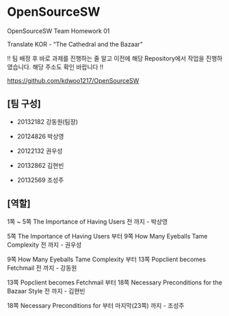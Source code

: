 # OpenSourceSW
OpenSourceSW Team Homework 01

Translate KOR - “The Cathedral and the Bazaar”

!! 팀 배정 후 바로 과제를 진행하는 줄 알고 이전에 해당 Repository에서 작업을 진행하였습니다. 해당 주소도 확인 바랍니다 !!

https://github.com/kdwoo1217/OpenSourceSW

## [팀 구성]
- 20132182 강동원(팀장)

- 20124826 박상영

- 20122132 권우성

- 20132862 김현빈

- 20132569 조성주

## [역할]

1쪽 ~ 5쪽 The Importance of Having Users 전 까지 - 박상영

5쪽 The Importance of Having Users 부터 9쪽 How Many Eyeballs Tame Complexity 전 까지 - 권우성

9쪽 How Many Eyeballs Tame Complexity 부터 13쪽 Popclient becomes Fetchmail 전 까지 - 강동원

13쪽 Popclient becomes Fetchmail 부터 18쪽 Necessary Preconditions for the Bazaar Style 전 까지 - 김현빈

18쪽 Necessary Preconditions for 부터 마지막(23쪽) 까지 - 조성주

